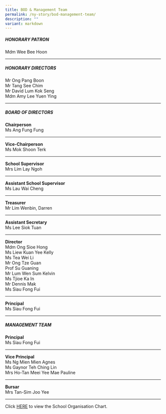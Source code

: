 ```yaml
---
title: BOD & Management Team
permalink: /ny-story/bod-management-team/
description: ""
variant: markdown
---
```

##### HONORARY PATRON

Mdm Wee Bee Hoon

* * *

##### HONORARY DIRECTORS

Mr Ong Pang Boon<br>
Mr Tang See Chim<br>
Mr David Lum Kok Seng<br>
Mdm Amy Lee Yuen Ying

* * *

##### BOARD OF DIRECTORS

**Chairperson**  
Ms Ang Fung Fung

* * *

**Vice-Chairperson**  
Ms Mok Shoon Terk

* * *

**School Supervisor**  
Mrs Lim Lay Ngoh

* * *

**Assistant School Supervisor**  
Ms Lau Wai Cheng

* * *

**Treasurer**  
Mr Lim Wenbin, Darren

* * *

**Assistant Secretary**  
Ms Lee Siok Tuan

* * *

**Director**  
Mdm Ong Sioe Hong<br>
Ms Liew Kuan Yee Kelly<br>
Ms Tea Wei Li<br>
Mr Ong Tze Guan<br>
Prof Su Guaning<br>
Mr Lum Wen Sum Kelvin<br>
Ms Tjioe Ka In<br>
Mr Dennis Mak<br>
Ms Siau Fong Fui

* * *

**Principal**  
Ms Siau Fong Fui

* * *

##### MANAGEMENT TEAM

**Principal**  
Ms Siau Fong Fui

* * *

**Vice Principal**  
Ms Ng Mien Mien Agnes  
Ms Gaynor Teh Ching Lin<br>
Mrs Ho-Tan Meei Yee Mae Pauline 

* * *

**Bursar**  
Mrs Tan-Sim Joo Yee

* * *

Click <a target="_blank" href="/files/KP_Org_chart2025_06_EL.pdf">HERE</a> to view the School Organisation Chart.